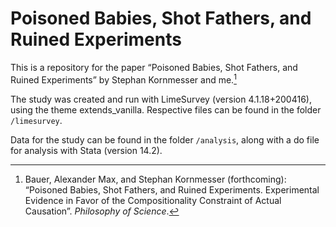 # Poisoned Babies, Shot Fathers, and Ruined Experiments

This is a repository for the paper “Poisoned Babies, Shot Fathers, and Ruined Experiments” by Stephan Kornmesser and me.[^1]

The study was created and run with LimeSurvey (version 4.1.18+200416), using the theme extends_vanilla. Respective files can be found in the folder `/limesurvey`.

Data for the study can be found in the folder `/analysis`, along with a do file for analysis with Stata (version 14.2).

[^1]: Bauer, Alexander Max, and Stephan Kornmesser (forthcoming): “Poisoned Babies, Shot Fathers, and Ruined Experiments. Experimental Evidence in Favor of the Compositionality Constraint of Actual Causation”. *Philosophy of Science*.
